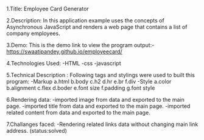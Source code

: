 1.Title: Employee Card Generator

2.Description: In this application example uses the concepts of Asynchronous JavaScript and renders a web page that contains a list of company employees.

3.Demo: This is the demo link to view the program output:- https://swaatipandey.github.io/employeecard/


4.Technologies Used: -HTML -css -javascript

5.Technical Description : Following tags and stylings were used to built this program: -Markup a.html b.body c.h2 d.hr e.br f.div -Style a.color b.alignment c.flex d.boder e.font size f.padding g.font style

6.Rendering data: -imported image from data and exported to the main page. -imported title from data and exported to the main page. -imported related content from data and exported to the main page.

7.Challanges faced: -Rendering related links data without changing main link address. (status:solved)
